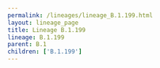 ```yaml
---
permalink: /lineages/lineage_B.1.199.html
layout: lineage_page
title: Lineage B.1.199
lineage: B.1.199
parent: B.1
children: ['B.1.199']
---
```


